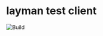 # layman test client
![Build](https://github.com/LayerManager/layman-test-client/workflows/Build/badge.svg)
